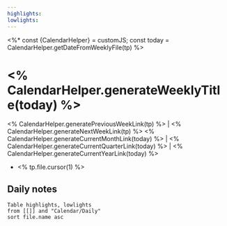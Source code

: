 ```yaml
---
highlights: 
lowlights:
---
```

<%*
const {CalendarHelper} = customJS;
const today = CalendarHelper.getDateFromWeeklyFile(tp)
%>

# <% CalendarHelper.generateWeeklyTitle(today) %>

<% CalendarHelper.generatePreviousWeekLink(tp) %> | <% CalendarHelper.generateNextWeekLink(tp) %>
<% CalendarHelper.generateCurrentMonthLink(today) %> | <% CalendarHelper.generateCurrentQuarterLink(today) %> | <% CalendarHelper.generateCurrentYearLink(today) %>

- <% tp.file.cursor(1) %>

## Daily notes

```dataview
Table highlights, lowlights
from [[]] and "Calendar/Daily"
sort file.name asc
```
